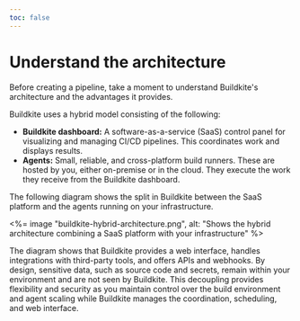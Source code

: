 ```yaml
---
toc: false
---
```


# Understand the architecture

Before creating a pipeline, take a moment to understand Buildkite's architecture and the advantages it provides.

Buildkite uses a hybrid model consisting of the following:

- **Buildkite dashboard:** A software-as-a-service (SaaS) control panel for visualizing and managing CI/CD pipelines. This coordinates work and displays results.
- **Agents:** Small, reliable, and cross-platform build runners. These are hosted by you, either on-premise or in the cloud. They execute the work they receive from the Buildkite dashboard.

The following diagram shows the split in Buildkite between the SaaS platform and the agents running on your infrastructure.

<%= image "buildkite-hybrid-architecture.png", alt: "Shows the hybrid architecture combining a SaaS platform with your infrastructure" %>

The diagram shows that Buildkite provides a web interface, handles integrations with third-party tools, and offers APIs and webhooks. By design, sensitive data, such as source code and secrets, remain within your environment and are not seen by Buildkite. This decoupling provides flexibility and security as you maintain control over the build environment and agent scaling while Buildkite manages the coordination, scheduling, and web interface.
